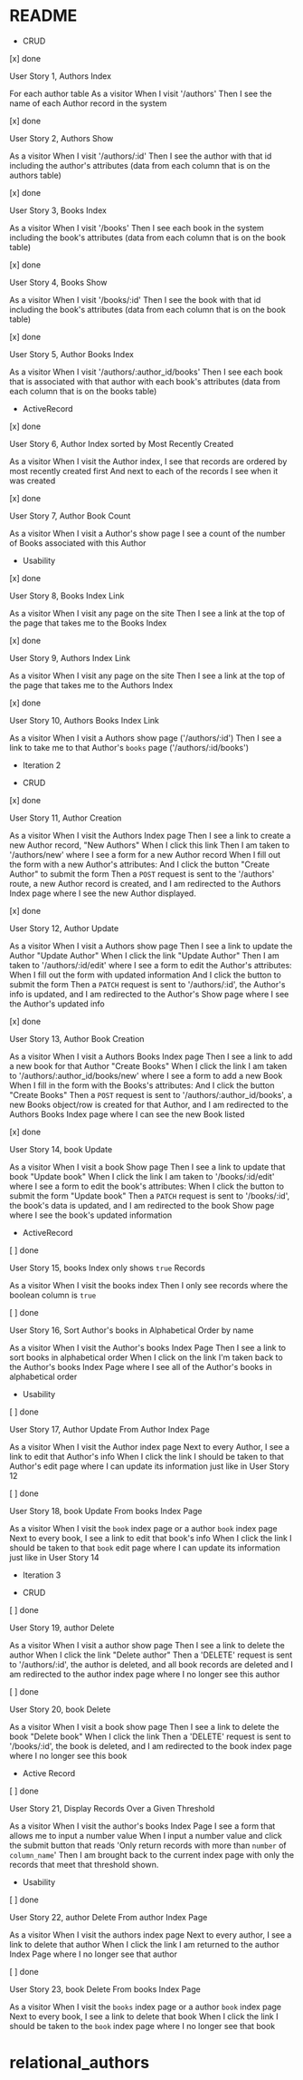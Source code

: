 # README

* CRUD

[x] done

User Story 1, Authors Index 

For each author table
As a visitor
When I visit '/authors'
Then I see the name of each Author record in the system

[x] done

User Story 2, Authors Show 

As a visitor
When I visit '/authors/:id'
Then I see the author with that id including the author's attributes
(data from each column that is on the authors table)

[x] done

User Story 3, Books Index 

As a visitor
When I visit '/books'
Then I see each book in the system including the book's attributes
(data from each column that is on the book table)

[x] done

User Story 4, Books Show 

As a visitor
When I visit '/books/:id'
Then I see the book with that id including the book's attributes
(data from each column that is on the book table)

[x] done

User Story 5, Author Books Index 

As a visitor
When I visit '/authors/:author_id/books'
Then I see each book that is associated with that author with each book's attributes
(data from each column that is on the books table)

* ActiveRecord

[x] done

User Story 6, Author Index sorted by Most Recently Created 

As a visitor
When I visit the Author index,
I see that records are ordered by most recently created first
And next to each of the records I see when it was created

[x] done

User Story 7, Author Book Count

As a visitor
When I visit a Author's show page
I see a count of the number of Books associated with this Author

* Usability 

[x] done

User Story 8, Books Index Link

As a visitor
When I visit any page on the site
Then I see a link at the top of the page that takes me to the Books Index

[x] done

User Story 9, Authors Index Link

As a visitor
When I visit any page on the site
Then I see a link at the top of the page that takes me to the Authors Index

[x] done

User Story 10, Authors Books Index Link

As a visitor
When I visit a Authors show page ('/authors/:id')
Then I see a link to take me to that Author's `books` page ('/authors/:id/books')

* Iteration 2

* CRUD 

[x] done

User Story 11, Author Creation 

As a visitor
When I visit the Authors Index page
Then I see a link to create a new Author record, "New Authors"
When I click this link
Then I am taken to '/authors/new' where I  see a form for a new Author record
When I fill out the form with a new Author's attributes:
And I click the button "Create Author" to submit the form
Then a `POST` request is sent to the '/authors' route,
a new Author record is created,
and I am redirected to the Authors Index page where I see the new Author displayed.

[x] done

User Story 12, Author Update 

As a visitor
When I visit a Authors show page
Then I see a link to update the Author "Update Author"
When I click the link "Update Author"
Then I am taken to '/authors/:id/edit' where I  see a form to edit the Author's attributes:
When I fill out the form with updated information
And I click the button to submit the form
Then a `PATCH` request is sent to '/authors/:id',
the Author's info is updated,
and I am redirected to the Author's Show page where I see the Author's updated info

[x] done

User Story 13, Author Book Creation 

As a visitor
When I visit a Authors Books Index page
Then I see a link to add a new book for that Author "Create Books"
When I click the link
I am taken to '/authors/:author_id/books/new' where I see a form to add a new Book
When I fill in the form with the Books's attributes:
And I click the button "Create Books"
Then a `POST` request is sent to '/authors/:author_id/books',
a new Books object/row is created for that Author,
and I am redirected to the Authors Books Index page where I can see the new Book listed

[x] done

User Story 14, book Update 

As a visitor
When I visit a book Show page
Then I see a link to update that book "Update book"
When I click the link
I am taken to '/books/:id/edit' where I see a form to edit the book's attributes:
When I click the button to submit the form "Update book"
Then a `PATCH` request is sent to '/books/:id',
the book's data is updated,
and I am redirected to the book Show page where I see the book's updated information

* ActiveRecord 

[ ] done

User Story 15, books Index only shows `true` Records 

As a visitor
When I visit the books index
Then I only see records where the boolean column is `true`

[ ] done

User Story 16, Sort Author's books in Alphabetical Order by name 

As a visitor
When I visit the Author's books Index Page
Then I see a link to sort books in alphabetical order
When I click on the link
I'm taken back to the Author's books Index Page where I see all of the Author's books in alphabetical order

* Usability 

[ ] done

User Story 17, Author Update From Author Index Page 

As a visitor
When I visit the Author index page
Next to every Author, I see a link to edit that Author's info
When I click the link
I should be taken to that Author's edit page where I can update its information just like in User Story 12

[ ] done

User Story 18, book Update From books Index Page 

As a visitor
When I visit the `book` index page or a author `book` index page
Next to every book, I see a link to edit that book's info
When I click the link
I should be taken to that `book` edit page where I can update its information just like in User Story 14

* Iteration 3

* CRUD

[ ] done

User Story 19, author Delete 

As a visitor
When I visit a author show page
Then I see a link to delete the author
When I click the link "Delete author"
Then a 'DELETE' request is sent to '/authors/:id',
the author is deleted, and all book records are deleted
and I am redirected to the author index page where I no longer see this author

[ ] done

User Story 20, book Delete 

As a visitor
When I visit a book show page
Then I see a link to delete the book "Delete book"
When I click the link
Then a 'DELETE' request is sent to '/books/:id',
the book is deleted,
and I am redirected to the book index page where I no longer see this book

* Active Record

[ ] done

User Story 21, Display Records Over a Given Threshold 

As a visitor
When I visit the author's books Index Page
I see a form that allows me to input a number value
When I input a number value and click the submit button that reads 'Only return records with more than `number` of `column_name`'
Then I am brought back to the current index page with only the records that meet that threshold shown.

* Usability

[ ] done

User Story 22, author Delete From author Index Page 

As a visitor
When I visit the authors index page
Next to every author, I see a link to delete that author
When I click the link
I am returned to the author Index Page where I no longer see that author

[ ] done

User Story 23, book Delete From books Index Page 

As a visitor
When I visit the `books` index page or a author `book` index page
Next to every book, I see a link to delete that book
When I click the link
I should be taken to the `book` index page where I no longer see that book

# relational_authors
